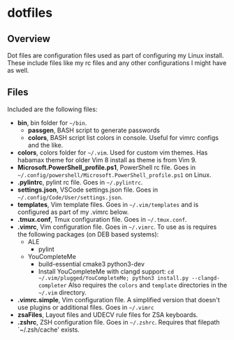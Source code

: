 # dotfiles

## Overview
Dot files are configuration files used as part of configuring my Linux install.
These include files like my rc files and any other configurations I might have as well.

## Files
Included are the following files: <br>
* **bin**, bin folder for `~/bin`.
  - **passgen**, BASH script to generate passwords
  - **colors**, BASH script list colors in console. Useful for vimrc configs and the like.
* **colors**, colors folder for `~/.vim`. Used for custom vim themes. Has habamax theme for older Vim 8 install as theme is from Vim 9.
* **Microsoft.PowerShell_profile.ps1**, PowerShell rc file. Goes in `~/.config/powershell/Microsoft.PowerShell_profile.ps1` on Linux.
* **.pylintrc**, pylint rc file. Goes in `~/.pylintrc`.
* **settings.json**, VSCode settings.json file. Goes in `~/.config/Code/User/settings.json`.
* **templates**, Vim template files. Goes in `~/.vim/templates` and is configured as part of my .vimrc below.
* **.tmux.conf**, Tmux configuration file. Goes in `~/.tmux.conf`.
* **.vimrc**, Vim configuration file. Goes in `~/.vimrc`. To use as is requires the following packages (on DEB based systems):
	* ALE
		- pylint
	* YouCompleteMe
	 	- build-essential cmake3 python3-dev
		- Install YouCompleteMe with clangd support: `cd ~/.vim/plugged/YouCompleteMe; python3 install.py --clangd-completer`
    Also requires the `colors` and `template` directories in the `~/.vim` directory. <br>
* **.vimrc.simple**, Vim configuration file. A simplified version that doesn't use plugins or additional files. Goes in `~/.vimrc`
* **zsaFiles**, Layout files and UDECV rule files for ZSA keyboards.
* **.zshrc**, ZSH configuration file. Goes in `~/.zshrc`. Requires that filepath `~/.zsh/cache' exists.
